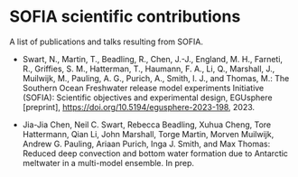 # SOFIA scientific contributions

A list of publications and talks resulting from SOFIA.

-  Swart, N., Martin, T., Beadling, R., Chen, J.-J., England, M. H., Farneti, R., Griffies, S. M., Hatterman, T., Haumann, F. A., Li, Q., Marshall, J., Muilwijk, M., Pauling, A. G., Purich, A., Smith, I. J., and Thomas, M.: The Southern Ocean Freshwater release model experiments Initiative (SOFIA): Scientific objectives and experimental design, EGUsphere [preprint], https://doi.org/10.5194/egusphere-2023-198, 2023.

-  Jia-Jia Chen, Neil C. Swart, Rebecca Beadling, Xuhua Cheng, Tore Hattermann, Qian Li, John Marshall, Torge Martin, Morven Muilwijk, Andrew G. Pauling, Ariaan Purich, Inga J. Smith, and Max Thomas: Reduced deep convection and bottom water formation due to Antarctic meltwater in a multi-model ensemble. In prep.



